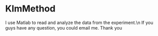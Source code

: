 # KlmMethod

I use Matlab to read and analyze the data from the experiment.\n
If you guys have any question, you could email me. Thank you
